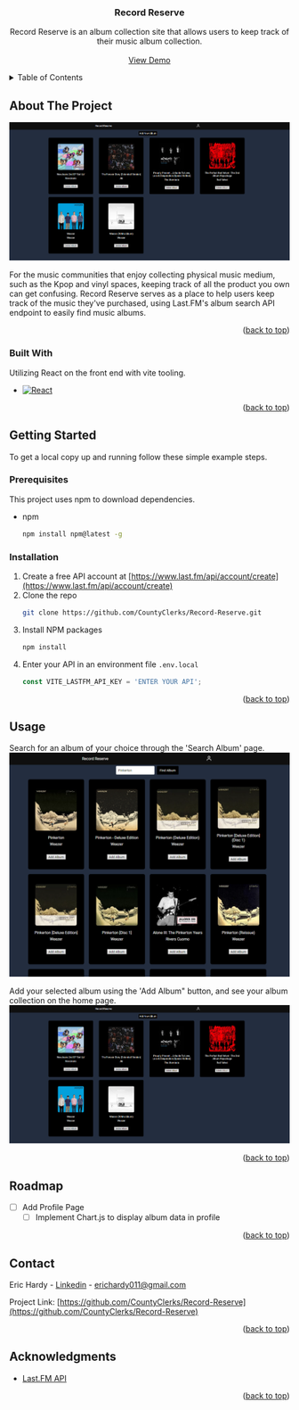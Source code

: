 <a name="readme-top"></a>

<h3 align="center">Record Reserve</h3>

  <p align="center">
    Record Reserve is an album collection site that allows users to keep track of their music album collection.
    <br />
    <br />
    <a href="https://github.com/github_username/repo_name">View Demo</a>
  </p>
</div>



<!-- TABLE OF CONTENTS -->
<details>
  <summary>Table of Contents</summary>
  <ol>
    <li>
      <a href="#about-the-project">About The Project</a>
      <ul>
        <li><a href="#built-with">Built With</a></li>
      </ul>
    </li>
    <li>
      <a href="#getting-started">Getting Started</a>
      <ul>
        <li><a href="#prerequisites">Prerequisites</a></li>
        <li><a href="#installation">Installation</a></li>
      </ul>
    </li>
    <li><a href="#usage">Usage</a></li>
    <li><a href="#roadmap">Roadmap</a></li>
    <li><a href="#contact">Contact</a></li>
    <li><a href="#acknowledgments">Acknowledgments</a></li>
  </ol>
</details>



<!-- ABOUT THE PROJECT -->
## About The Project

<!-- [![product-screenshot]](https://example.com) -->
[![product-screenshot]]()

For the music communities that enjoy collecting physical music medium, such as the Kpop and vinyl spaces, keeping track of all the product you own can get confusing.
Record Reserve serves as a place to help users keep track of the music they've purchased, using Last.FM's album search API endpoint to easily find music albums.

<p align="right">(<a href="#readme-top">back to top</a>)</p>



### Built With

Utilizing React on the front end with vite tooling.

* [![React][React.js]][React-url]

<p align="right">(<a href="#readme-top">back to top</a>)</p>



<!-- GETTING STARTED -->
## Getting Started

To get a local copy up and running follow these simple example steps.

### Prerequisites

This project uses npm to download dependencies.
* npm
  ```sh
  npm install npm@latest -g
  ```

### Installation

1. Create a free API account at [https://www.last.fm/api/account/create](https://www.last.fm/api/account/create)
2. Clone the repo
   ```sh
   git clone https://github.com/CountyClerks/Record-Reserve.git
   ```
3. Install NPM packages
   ```sh
   npm install
   ```
4. Enter your API in an environment file `.env.local`
   ```js
   const VITE_LASTFM_API_KEY = 'ENTER YOUR API';
   ```

<p align="right">(<a href="#readme-top">back to top</a>)</p>



<!-- USAGE EXAMPLES -->
## Usage

Search for an album of your choice through the 'Search Album' page.
[![product-search]]()

Add your selected album using the 'Add Album" button, and see your album collection on the home page.
[![product-screenshot]]()


<p align="right">(<a href="#readme-top">back to top</a>)</p>



<!-- ROADMAP -->
## Roadmap

- [ ] Add Profile Page
    - [ ] Implement Chart.js to display album data in profile

<p align="right">(<a href="#readme-top">back to top</a>)</p>


<!-- CONTACT -->
## Contact

Eric Hardy - [Linkedin](https://www.linkedin.com/in/erichardy011/) - erichardy011@gmail.com

Project Link: [https://github.com/CountyClerks/Record-Reserve](https://github.com/CountyClerks/Record-Reserve)

<p align="right">(<a href="#readme-top">back to top</a>)</p>



<!-- ACKNOWLEDGMENTS -->
## Acknowledgments

* [Last.FM API](https://www.last.fm/api)

<p align="right">(<a href="#readme-top">back to top</a>)</p>



<!-- MARKDOWN LINKS & IMAGES -->
<!-- https://www.markdownguide.org/basic-syntax/#reference-style-links -->
[product-screenshot]: /src/images/recordreserve.PNG
[React.js]: https://img.shields.io/badge/React-20232A?style=for-the-badge&logo=react&logoColor=61DAFB
[React-url]: https://reactjs.org/
[product-medium]: /src/images/record_medium.PNG
[product-small]: /src/images/record_small.PNG
[product-search]: /src/images//record_search.PNG